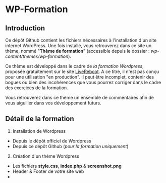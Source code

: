 # WP-Formation

## Introduction

Ce dépôt Github contient les fichiers nécessaires à l'installation d'un site internet WordPress.
Une fois installé, vous retrouverez dans ce site un thème, nommé "**Thème de formation**" (accessible depuis le dossier : *wp-content/themes/wp-formation*).

Ce thème est développé dans le cadre de *la formation Wordpress*, proposée gratuitement sur le site [LiveReboot](https://www.livereboot.fr/). 
A ce titre, il n'est pas conçu pour une utilisation "en production".
Il peut être incomplet, contenir des bogues ou bien des incohérences que vous pourrez corriger dans le cadre des exercices de la formation.

Vous retrouverez dans ce thème un ensemble de commentaires afin de vous aiguiller dans vos développement futurs.

## Détail de la formation

1. Installation de Wordpress
  * Depuis le dépôt officiel de Wordpress
  * Depuis ce dépôt Github (_pour la formation uniquement_)
2. Création d'un thème Wordpress
  * Les fichiers **style.css**, **index.php** & **screenshot.png**
  * Header & Footer de votre site web
  * 
